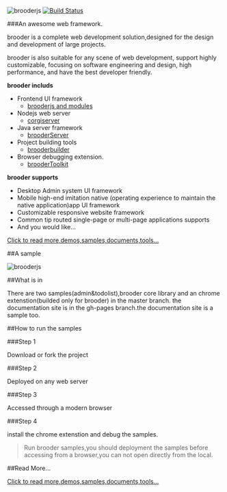 ![brooderjs](https://github.com/hou80houzhu/brooderjs/raw/gh-pages/packet/opensite/pc/style/images/logo2.png) [![Build Status](https://travis-ci.org/hou80houzhu/brooderjs.svg?branch=master)](https://travis-ci.org/hou80houzhu/brooderjs)

###An awesome web framework.

brooder is a complete web development solution,designed for the design and development of large projects.

brooder is also suitable for any scene of web development, support highly customizable, focusing on software engineering and design, high performance, and have the best developer friendly. 

**brooder includs**
 
- Frontend UI framework
  - [brooderjs and modules](http://rocui.com "brooderjs and modules")
- Nodejs web server 
  - [corgiserver](https://github.com/hou80houzhu/corgiserver "corgiserver")
- Java server framework
  - [brooderServer](https://github.com/hou80houzhu/brooderServer "brooderServer")
- Project building tools
  - [brooderbuilder](https://github.com/hou80houzhu/brooderbuilder "brooderbuilder")
- Browser debugging extension.
  - [brooderToolkit](https://github.com/hou80houzhu/brooderToolkit "brooderToolkit")

**brooder supports**

- Desktop Admin system UI framework
- Mobile high-end imitation native (operating experience to maintain the native application)app UI framework
- Customizable responsive website framework
- Common tip routed single-page or multi-page applications supports
- And you would like...


[Click to read more,demos,samples,documents,tools...](http://hou80houzhu.github.io/brooderjs/ "Read More,Demos,Documents")


##A sample

![brooderjs](https://github.com/hou80houzhu/brooderjs/raw/master/images/video.gif)


##What is in

There are two samples(admin&todolist),brooder core library and an chrome    extenstion(builded only for brooder) in the master branch. the documentation site is in the gh-pages branch.the documentation site is a sample too.

##How to run the samples

###Step 1

Download or fork the project

###Step 2

Deployed on any web server

###Step 3

Accessed through a modern browser

###Step 4

install the chrome extenstion and debug the samples.

> Run brooder samples,you should deployment the samples before accessing from a browser,you can not open directly from the local.

##Read More...

[Click to read more,demos,samples,documents,tools...](http://hou80houzhu.github.io/brooderjs/ "Read More,Demos,Documents")
